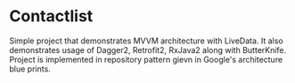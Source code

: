 # Contactlist

Simple project that demonstrates MVVM architecture with LiveData. It also demonstrates usage of Dagger2, Retrofit2, RxJava2 along with ButterKnife. Project is implemented in repository pattern gievn in Google's architecture blue prints. 
